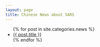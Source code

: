 ```yaml
---
layout: page
title: Chinese News about SARS 
---
```


<ul>
  {% for post in site.categories.news %}
    <li>
      <a href="{{ post.url }}">{{ post.title }}</a>
    </li>
  {% endfor %}
</ul>

